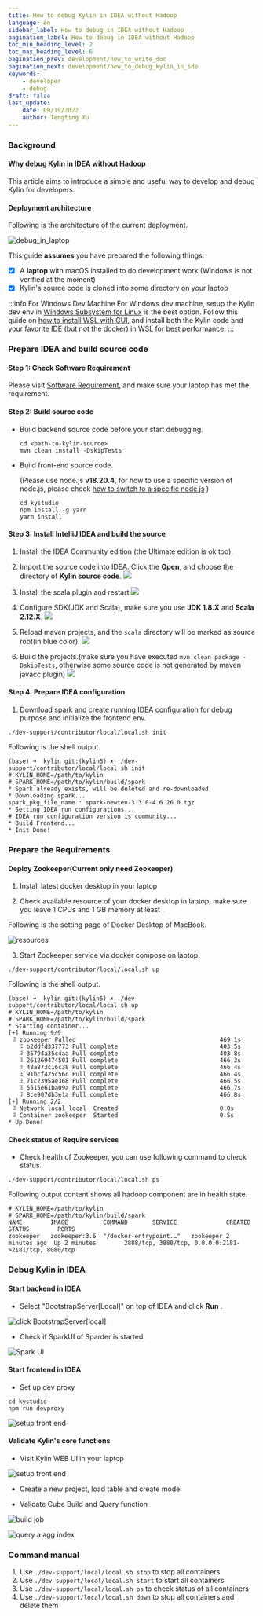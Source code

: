 ```yaml
---
title: How to debug Kylin in IDEA without Hadoop
language: en
sidebar_label: How to debug in IDEA without Hadoop
pagination_label: How to debug in IDEA without Hadoop
toc_min_heading_level: 2
toc_max_heading_level: 6
pagination_prev: development/how_to_write_doc
pagination_next: development/how_to_debug_kylin_in_ide
keywords:
    - developer
    - debug
draft: false
last_update:
    date: 09/19/2022
    author: Tengting Xu
---
```


### Background

#### Why debug Kylin in IDEA without Hadoop
This article aims to introduce a simple and useful way to develop and debug Kylin for developers.

#### Deployment architecture

Following is the architecture of the current deployment.

![debug_in_laptop](./images/how_to_debug_kylin_in_local/laptop.png)

This guide **assumes** you have prepared the following things:

- [X] A **laptop** with macOS installed to do development work (Windows is not verified at the moment)
- [X] Kylin's source code is cloned into some directory on your laptop

:::info For Windows Dev Machine
For Windows dev machine, setup the Kylin dev env in [Windows Subsystem for Linux](https://learn.microsoft.com/en-us/windows/wsl/about) is the best option. Follow this guide on [how to install WSL with GUI](https://learn.microsoft.com/en-us/windows/wsl/tutorials/gui-apps), and install both the Kylin code and your favorite IDE (but not the docker) in WSL for best performance.
:::

### Prepare IDEA and build source code

#### Step 1: Check Software Requirement

Please visit [Software Requirement](how_to_package#software_reqiurement), and make sure your laptop has met the requirement.

#### Step 2: Build source code

- Build backend source code before your start debugging.
  
    ```shell
    cd <path-to-kylin-source>
    mvn clean install -DskipTests
    ```

- Build front-end source code.
  
    (Please use node.js **v18.20.4**, for how to use a specific version of node.js, please check [how to switch to a specific node js](how_to_package#install_older_node) )
    
    ```shell
    cd kystudio
    npm install -g yarn
    yarn install
    ```
#### Step 3: Install IntelliJ IDEA and build the source

1. Install the IDEA Community edition (the Ultimate edition is ok too).

2. Import the source code into IDEA. Click the **Open**, and choose the directory of **Kylin source code**.
   ![](images/how_to_debug_kylin_in_local/OPEN_KYLIN_PROJECT.png)

3. Install the scala plugin and restart
   ![](images/how_to_debug_kylin_in_local/IDEA_Install_Scala_plugin.png)

4. Configure SDK(JDK and Scala), make sure you use **JDK 1.8.X** and **Scala 2.12.X**.
   ![](images/how_to_debug_kylin_in_local/IDEA_Notify_Install_SDK.png)

5. Reload maven projects, and the `scala` directory will be marked as source root(in blue color).
   ![](images/how_to_debug_kylin_in_local/IDEA_RELOAD_ALL_MAVEN_PROJECT.png)

6. Build the projects.(make sure you have executed `mvn clean package -DskipTests`, otherwise some source code is not generated by maven javacc plugin)
   ![](images/how_to_debug_kylin_in_local/PROJECT_BUILD_SUCCEED.png)

#### Step 4: Prepare IDEA configuration

1. Download spark and create running IDEA configuration for debug purpose and initialize the frontend env.
  ```shell
  ./dev-support/contributor/local/local.sh init
  ```

Following is the shell output.

```
(base) ➜  kylin git:(kylin5) ✗ ./dev-support/contributor/local/local.sh init
# KYLIN_HOME=/path/to/kylin
# SPARK_HOME=/path/to/kylin/build/spark
* Spark already exists, will be deleted and re-downloaded
* Downloading spark...
spark_pkg_file_name : spark-newten-3.3.0-4.6.26.0.tgz
* Setting IDEA run configurations...
# IDEA run configuration version is community...
* Build Frontend...
* Init Done!
```

### Prepare the Requirements

#### Deploy Zookeeper(Current only need Zookeeper)

1. Install latest docker desktop in your laptop

2. Check available resource of your docker desktop in laptop, make sure you leave 1 CPUs and 1 GB memory at least .

Following is the setting page of Docker Desktop of MacBook.

![resources](images/how_to_debug_kylin_in_local/docker-engine-resource.png)

3. Start Zookeeper service via docker compose on laptop.

  ```shell
  ./dev-support/contributor/local/local.sh up
  ```

Following is the shell output.

```
(base) ➜  kylin git:(kylin5) ✗ ./dev-support/contributor/local/local.sh up
# KYLIN_HOME=/path/to/kylin
# SPARK_HOME=/path/to/kylin/build/spark
* Starting container...
[+] Running 9/9
 ⠿ zookeeper Pulled                                         469.1s
   ⠿ b2ddfd337773 Pull complete                             403.5s
   ⠿ 35794a35c4aa Pull complete                             403.8s
   ⠿ 261269474501 Pull complete                             466.3s
   ⠿ 48a873c16c38 Pull complete                             466.4s
   ⠿ 91bcf425c56c Pull complete                             466.4s
   ⠿ 71c2395ae368 Pull complete                             466.5s
   ⠿ 5515e61ba09a Pull complete                             466.7s
   ⠿ 8ce907db3e1a Pull complete                             466.8s
[+] Running 2/2
 ⠿ Network local_local  Created                             0.0s
 ⠿ Container zookeeper  Started                             0.5s
* Up Done!
```

#### Check status of Require services
- Check health of Zookeeper, you can use following command to check status

```shell
./dev-support/contributor/local/local.sh ps
```

Following output content shows all hadoop component are in health state.

```
# KYLIN_HOME=/path/to/kylin
# SPARK_HOME=/path/to/kylin/build/spark
NAME        IMAGE          COMMAND       SERVICE              CREATED        STATUS        PORTS
zookeeper   zookeeper:3.6  "/docker-entrypoint.…"   zookeeper 2 minutes ago  Up 2 minutes        2888/tcp, 3888/tcp, 0.0.0.0:2181->2181/tcp, 8080/tcp
```

### Debug Kylin in IDEA

#### Start backend in IDEA

- Select "BootstrapServer[Local]" on top of IDEA and click **Run** .

![click BootstrapServer[local]](images/how_to_debug_kylin_in_local/RUN_KYLIN_IN_IDEA.png)

- Check if SparkUI of Sparder is started.

![Spark UI](images/how_to_debug_kylin_in_local/spark_ui.png)

#### Start frontend in IDEA

- Set up dev proxy
```shell
cd kystudio
npm run devproxy
```

![setup front end](images/how_to_debug_kylin_in_local/start_front_end.png)

#### Validate Kylin's core functions

- Visit Kylin WEB UI in your laptop

![setup front end](images/how_to_debug_kylin_in_local/kylin_ui.png)

- Create a new project, load table and create model

- Validate Cube Build and Query function

![build job](images/how_to_debug_kylin_in_local/local-build-succeed.png)

![query a agg index](images/how_to_debug_kylin_in_local/local-query-succeed.png)

### Command manual
1. Use `./dev-support/local/local.sh stop` to stop all containers
2. Use `./dev-support/local/local.sh start` to start all containers
3. Use `./dev-support/local/local.sh ps` to check status of all containers
4. Use `./dev-support/local/local.sh down` to stop all containers and delete them
